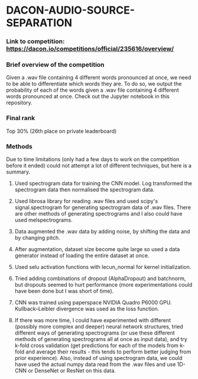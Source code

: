 # DACON-AUDIO-SOURCE-SEPARATION

### Link to competition: https://dacon.io/competitions/official/235616/overview/ 

### Brief overview of the competition
Given a .wav file containing 4 different words pronounced at once, we need to be able to differentiate which words they are. To do so, we output the probability of each of the words given a .wav file containing 4 different words pronounced at once. Check out the Jupyter notebook in this repository.  

### Final rank 
Top 30% (26th place on private leaderboard) 

### Methods
Due to time limitations (only had a few days to work on the competition before it ended) could not attempt a lot of different techniques, but here is a summary.  

1. Used spectrogram data for training the CNN model. Log transformed the spectrogram data then normalised the spectrogram data.  

2. Used librosa library for reading .wav files and used scipy's signal.spectrogram for generating spectrogram data of .wav files. There are other methods of generating spectrograms and I also could have used melspectrograms.  

3. Data augmented the .wav data by adding noise, by shifting the data and by changing pitch. 

4. After augmentation, dataset size become quite large so used a data generator instead of loading the entire dataset at once. 

5. Used selu activation functions with lecun_normal for kernel initialization.  

6. Tried adding combinations of dropout (AlphaDropout) and batchnorm, but dropouts seemed to hurt performance (more experimentations could have been done but I was short of time). 

7. CNN was trained using paperspace NVIDIA Quadro P6000 GPU. Kullback–Leibler divergence was used as the loss function. 

8. If there was more time, I could have experimented with different (possibly more complex and deeper) neural network structures, tried different ways of generating spectrograms (or use these different methods of generating spectrograms all at once as input data), and try k-fold cross validation (get predictions for each of the models from k-fold and average their results - this tends to perform better judging from prior experience). Also, instead of using spectrogram data, we could have used the actual numpy data read from the .wav files and use 1D-CNN or DenseNet or ResNet on this data.    


